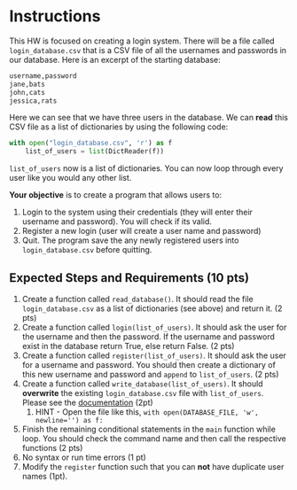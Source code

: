 # Instructions  

This HW is focused on creating a login system. There will be a file called `login_database.csv` that is a CSV file of all the usernames and passwords in our database. Here is an excerpt of the starting database:

```txt
username,password
jane,bats
john,cats
jessica,rats
```

Here we can see that we have three users in the database. We can **read** this CSV file as a list of dictionaries by using the following code:

```python
with open("login_database.csv", 'r') as f
    list_of_users = list(DictReader(f))
```

`list_of_users` now is a list of dictionaries. You can now loop through every user like you would any other list. 

**Your objective** is to create a program that allows users to: 
1. Login to the system using their credentials (they will enter their username and password). You will check if its valid.
3. Register a new login (user will create a user name and password)
3. Quit. The program save the any newly registered users into `login_database.csv` before quitting.


## Expected Steps and Requirements (10 pts)

1. Create a function called `read_database()`. It should read the file `login_database.csv` as a list of dictionaries (see above) and return it. (2 pts)
2. Create a function called `login(list_of_users)`. It should ask the user for the username and then the password. If the username and password exist in the database return True, else return False. (2 pts)
3. Create a function called `register(list_of_users)`. It should ask the user for a username and password. You should then create a dictionary of this new username and password and `append` to `list_of_users`. (2 pts)
3. Create a function called `write_database(list_of_users)`. It should **overwrite** the existing `login_database.csv` file with `list_of_users`. Please see the [documentation](https://docs.python.org/3/library/csv.html#csv.DictWriter) (2pt)
    1. HINT - Open the file like this, `with open(DATABASE_FILE, 'w', newline='') as f:`
4. Finish the remaining conditional statements in the `main` function while loop. You should check the command name and then call the respective functions (2 pts)
5. No syntax or run time errors (1 pt)
6. Modify the `register` function such that you can **not** have duplicate user names (1pt).



